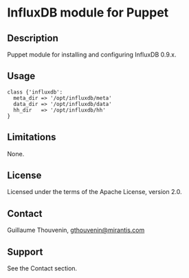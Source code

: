 InfluxDB module for Puppet
==========================

Description
-----------

Puppet module for installing and configuring InfluxDB 0.9.x.

Usage
-----

```puppet
class {'influxdb':
  meta_dir => '/opt/influxdb/meta'
  data_dir => '/opt/influxdb/data'
  hh_dir   => '/opt/influxdb/hh'
}
```

Limitations
-----------

None.

License
-------

Licensed under the terms of the Apache License, version 2.0.

Contact
-------

Guillaume Thouvenin, <gthouvenin@mirantis.com>

Support
-------

See the Contact section.
